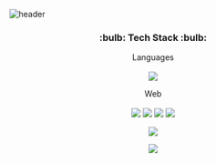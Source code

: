 ![header](https://capsule-render.vercel.app/api?type=shark&color=auto&height=300&section=header&text=Seoyoung's%20GitHub&fontSize=70&animation=scaleIn)
 
 <h3 align="center">:bulb: Tech Stack :bulb:</h3>
 
 <p align="center">
 Languages<br><br>
 <img src="https://img.shields.io/badge/Java-007396?style=flat-square&logo=Java&logoColor=white"/>
 </p>
 <div align="center">
 Web<br><br>
<img src="https://img.shields.io/badge/HTML5-E34F26?style=flat-square&logo=HTML5&logoColor=white"/>
 
<img src="https://img.shields.io/badge/JavaScript-F7DF1E?style=flat-square&logo=JavaScript&logoColor=white"/>
 
<img src="https://img.shields.io/badge/CSS3-1572B6?style=flat-square&logo=CSS3&logoColor=white"/>
 
<img src="https://img.shields.io/badge/MySQL-4479A1?style=flat-square&logo=MySQL&logoColor=white"/>
 
<img src="https://img.shields.io/badge/jQuery-0769AD?style=flat-square&logo=jQuery&logoColor=white"/><br>
 
<img src="https://img.shields.io/badge/Spring%20Boot-6DB33F?style=flat-square&logo=Spring%20Boot&logoColor=white"/>
</div>
